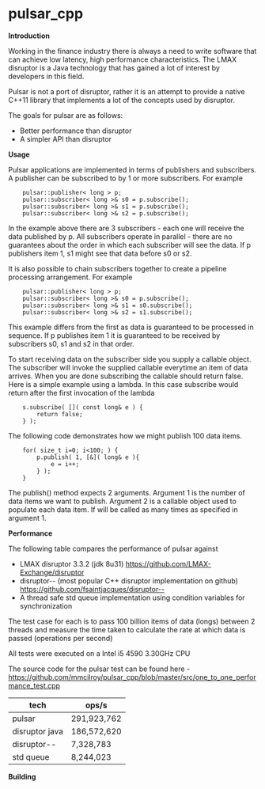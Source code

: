 pulsar_cpp
==========
**Introduction**

Working in the finance industry there is always a need to write software that can achieve low latency, high performance characteristics. The LMAX disruptor is a Java technology that has gained a lot of interest by developers in this field.

Pulsar is not a port of disruptor, rather it is an attempt to provide a native C++11 library that implements a lot of the concepts used by disruptor.

The goals for pulsar are as follows:

* Better performance than disruptor
* A simpler API than disruptor

**Usage**

Pulsar applications are implemented in terms of publishers and subscribers. A publisher can be subscribed to by 1 or more subscribers. For example

```
    pulsar::publisher< long > p;
    pulsar::subscriber< long >& s0 = p.subscribe();
    pulsar::subscriber< long >& s1 = p.subscribe();
    pulsar::subscriber< long >& s2 = p.subscribe();
```

In the example above there are 3 subscribers - each one will receive the data published by p. All subscribers operate in parallel - there are no guarantees about the order in which each subscriber will see the data. If p publishers item 1, s1 might see that data before s0 or s2.

It is also possible to chain subscribers together to create a pipeline processing arrangement. For example

```
    pulsar::publisher< long > p;
    pulsar::subscriber< long >& s0 = p.subscribe();
    pulsar::subscriber< long >& s1 = s0.subscribe();
    pulsar::subscriber< long >& s2 = s1.subscribe();
```

This example differs from the first as data is guaranteed to be processed in sequence. If p publishes item 1 it is guaranteed to be received by subscribers s0, s1 and s2 in that order.

To start receiving data on the subscriber side you supply a callable object. The subscriber will invoke the supplied callable everytime an item of data arrives. When you are done subscribing the callable should return false. Here is a simple example using a lambda. In this case subscribe would return after the first invocation of the lambda

```
    s.subscribe( []( const long& e ) {
        return false;
    } );
```

The following code demonstrates how we might publish 100 data items.

```
    for( size_t i=0; i<100; ) {
        p.publish( 1, [&]( long& e ){
            e = i++;
        } );
    }
```

The publish() method expects 2 arguments. Argument 1 is the number of data items we want to publish. Argument 2 is a callable object used to populate each data item. If will be called as many times as specified in argument 1.

**Performance**

The following table compares the performance of pulsar against

* LMAX disruptor 3.3.2 (jdk 8u31) https://github.com/LMAX-Exchange/disruptor
* disruptor-- (most popular C++ disruptor implementation on github) https://github.com/fsaintjacques/disruptor--
* A thread safe std queue implementation using condition variables for synchronization

The test case for each is to pass 100 billion items of data (longs) between 2 threads and measure the time taken to calculate the rate at which data is passed (operations per second)

All tests were executed on a Intel i5 4590 3.30GHz CPU

The source code for the pulsar test can be found here - https://github.com/mmcilroy/pulsar_cpp/blob/master/src/one_to_one_performance_test.cpp

tech           | ops/s
---------------|------------
pulsar         | 291,923,762
disruptor java | 186,572,620
disruptor--    |   7,328,783
std queue      |   8,244,023

**Building**

